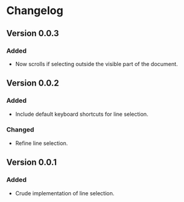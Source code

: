 # Changelog

## Version 0.0.3

### Added
- Now scrolls if selecting outside the visible part of the document.

## Version 0.0.2

### Added
- Include default keyboard shortcuts for line selection.

### Changed
- Refine line selection.

## Version 0.0.1

### Added
- Crude implementation of line selection.
